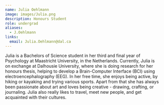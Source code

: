 ```yaml
---
name: Julia Oehlmann
image: images/Julia.png
description: Honours Student
role: undergrad
aliases:
  - J.Oehlmann
links:
  email: Julia.Oehlmann@dal.ca
---
```


Julia is a Bachelors of Science student in her third and final year of Psychology at Maastricht University, in the Netherlands. Currently, Julia is on exchange at Dalhousie University, where she is doing research for her honours thesis, helping to develop a Brain-Computer Interface (BCI) using electroencephalography (EEG). In her free time, she enjoys being active, by hiking or kayaking and trying various sports. Apart from that she has always been passionate about art and loves being creative - drawing, crafting, or journaling. Julia also really likes to travel, meet new people, and get acquainted with their cultures.
